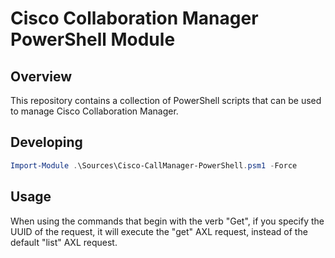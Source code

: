 # Cisco Collaboration Manager PowerShell Module

## Overview

This repository contains a collection of PowerShell scripts that can be used to manage Cisco Collaboration Manager.

## Developing

```powershell
Import-Module .\Sources\Cisco-CallManager-PowerShell.psm1 -Force
```

## Usage

When using the commands that begin with the verb "Get", if you specify the UUID of the request, it will execute the "get" AXL request, instead of the default "list" AXL request.
